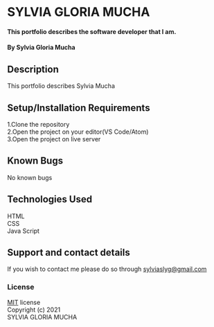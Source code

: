 # SYLVIA GLORIA MUCHA
#### This portfolio describes the software developer that I am.
#### By Sylvia Gloria Mucha

## Description
This portfolio describes Sylvia Mucha

## Setup/Installation Requirements
1.Clone the repository
<br>
2.Open the project on your editor(VS Code/Atom)
<br>
3.Open the project on live server

## Known Bugs
No known bugs

## Technologies Used
HTML
<br>
CSS
<br>
Java Script

## Support and contact details
If you wish to contact me please do so through sylviaslyg@gmail.com

### License
[MIT](https://choosealicense.com/licenses/mit/) license
<br>
Copyright (c) 2021
<br>
SYLVIA GLORIA MUCHA
  